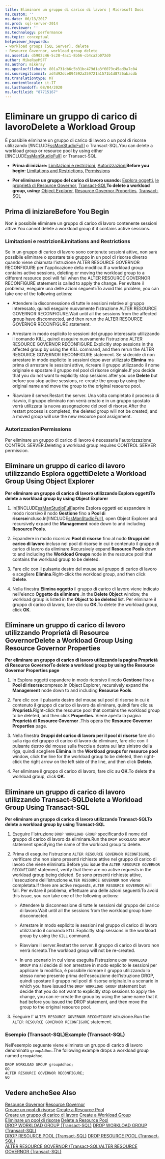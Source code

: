 ```yaml
---
title: Eliminare un gruppo di carico di lavoro | Microsoft Docs
ms.custom: ''
ms.date: 06/13/2017
ms.prod: sql-server-2014
ms.reviewer: ''
ms.technology: performance
ms.topic: conceptual
helpviewer_keywords:
- workload groups [SQL Server], delete
- Resource Governor, workload group delete
ms.assetid: d5902c46-5c28-4ac1-8b56-cb4ca2b072d0
author: MikeRayMSFT
ms.author: mikeray
ms.openlocfilehash: 801a731db6c5b31bc479d1a3f6079c45ad9a7c04
ms.sourcegitcommit: ad4d92dce894592a259721a1571b1d8736abacdb
ms.translationtype: MT
ms.contentlocale: it-IT
ms.lasthandoff: 08/04/2020
ms.locfileid: "87715167"
---
```

# <a name="delete-a-workload-group"></a><span data-ttu-id="7b3d4-102">Eliminare un gruppo di carico di lavoro</span><span class="sxs-lookup"><span data-stu-id="7b3d4-102">Delete a Workload Group</span></span>
  <span data-ttu-id="7b3d4-103">È possibile eliminare un gruppo di carico di lavoro o un pool di risorse utilizzando [!INCLUDE[ssManStudioFull](../../includes/ssmanstudiofull-md.md)] o Transact-SQL.</span><span class="sxs-lookup"><span data-stu-id="7b3d4-103">You can delete a workload group or resource pool by using either [!INCLUDE[ssManStudioFull](../../includes/ssmanstudiofull-md.md)] or Transact-SQL.</span></span>  
  
-   <span data-ttu-id="7b3d4-104">**Prima di iniziare:**  [Limitazioni e restrizioni](#LimitationsRestrictions), [Autorizzazioni](#Permissions)</span><span class="sxs-lookup"><span data-stu-id="7b3d4-104">**Before you begin:**  [Limitations and Restrictions](#LimitationsRestrictions), [Permissions](#Permissions)</span></span>  
  
-   <span data-ttu-id="7b3d4-105">**Per eliminare un gruppo del carico di lavoro usando:**  [Esplora oggetti](#DelWGObjEx), [le proprietà di Resource Governor](#DelWGRGProp), [Transact-SQL](#DelWGTSQL)</span><span class="sxs-lookup"><span data-stu-id="7b3d4-105">**To delete a workload group, using:**  [Object Explorer](#DelWGObjEx), [Resource Governor Properties](#DelWGRGProp), [Transact-SQL](#DelWGTSQL)</span></span>  
  
##  <a name="before-you-begin"></a><a name="BeforeYouBegin"></a> <span data-ttu-id="7b3d4-106">Prima di iniziare</span><span class="sxs-lookup"><span data-stu-id="7b3d4-106">Before You Begin</span></span>  
 <span data-ttu-id="7b3d4-107">Non è possibile eliminare un gruppo di carico di lavoro contenente sessioni attive.</span><span class="sxs-lookup"><span data-stu-id="7b3d4-107">You cannot delete a workload group if it contains active sessions.</span></span>  
  
###  <a name="limitations-and-restrictions"></a><a name="LimitationsRestrictions"></a> <span data-ttu-id="7b3d4-108">Limitazioni e restrizioni</span><span class="sxs-lookup"><span data-stu-id="7b3d4-108">Limitations and Restrictions</span></span>  
 <span data-ttu-id="7b3d4-109">Se in un gruppo di carico di lavoro sono contenute sessioni attive, non sarà possibile eliminare o spostare tale gruppo in un pool di risorse diverso quando viene chiamata l'istruzione ALTER RESOURCE GOVERNOR RECONFIGURE per l'applicazione della modifica.</span><span class="sxs-lookup"><span data-stu-id="7b3d4-109">If a workload group contains active sessions, deleting or moving the workload group to a different resource pool will fail when the ALTER RESOURCE GOVERNOR RECONFIGURE statement is called to apply the change.</span></span> <span data-ttu-id="7b3d4-110">Per evitare il problema, eseguire una delle azioni seguenti:</span><span class="sxs-lookup"><span data-stu-id="7b3d4-110">To avoid this problem, you can take one of the following actions:</span></span>  
  
-   <span data-ttu-id="7b3d4-111">Attendere la disconnessione di tutte le sessioni relative al gruppo interessato, quindi eseguire nuovamente l'istruzione ALTER RESOURCE GOVERNOR RECONFIGURE.</span><span class="sxs-lookup"><span data-stu-id="7b3d4-111">Wait until all the sessions from the affected group have disconnected, and then rerun the ALTER RESOURCE GOVERNOR RECONFIGURE statement.</span></span>  
  
-   <span data-ttu-id="7b3d4-112">Arrestare in modo esplicito le sessioni del gruppo interessato utilizzando il comando KILL, quindi eseguire nuovamente l'istruzione ALTER RESOURCE GOVERNOR RECONFIGURE.</span><span class="sxs-lookup"><span data-stu-id="7b3d4-112">Explicitly stop sessions in the affected group by using the KILL command, and then rerun the ALTER RESOURCE GOVERNOR RECONFIGURE statement.</span></span> <span data-ttu-id="7b3d4-113">Se si decide di non arrestare in modo esplicito le sessioni dopo aver utilizzato **Elimina** ma prima di arrestare le sessioni attive, ricreare il gruppo utilizzando il nome originale e spostare il gruppo nel pool di risorse originale.</span><span class="sxs-lookup"><span data-stu-id="7b3d4-113">If you decide that you do not want to explicitly stop sessions after you use **Delete** but before you stop active sessions, re-create the group by using the original name and move the group to the original resource pool.</span></span>  
  
-   <span data-ttu-id="7b3d4-114">Riavviare il server.</span><span class="sxs-lookup"><span data-stu-id="7b3d4-114">Restart the server.</span></span> <span data-ttu-id="7b3d4-115">Una volta completato il processo di riavvio, il gruppo eliminato non verrà creato e in un gruppo spostato verrà utilizzata la nuova assegnazione del pool di risorse.</span><span class="sxs-lookup"><span data-stu-id="7b3d4-115">After the restart process is completed, the deleted group will not be created, and a moved group will use the new resource pool assignment.</span></span>  
  
###  <a name="permissions"></a><a name="Permissions"></a> <span data-ttu-id="7b3d4-116">Autorizzazioni</span><span class="sxs-lookup"><span data-stu-id="7b3d4-116">Permissions</span></span>  
 <span data-ttu-id="7b3d4-117">Per eliminare un gruppo di carico di lavoro è necessaria l'autorizzazione CONTROL SERVER.</span><span class="sxs-lookup"><span data-stu-id="7b3d4-117">Deleting a workload group requires CONTROL SERVER permission.</span></span>  
  
##  <a name="delete-a-workload-group-using-object-explorer"></a><a name="DelWGObjEx"></a> <span data-ttu-id="7b3d4-118">Eliminare un gruppo di carico di lavoro utilizzando Esplora oggetti</span><span class="sxs-lookup"><span data-stu-id="7b3d4-118">Delete a Workload Group Using Object Explorer</span></span>  
 <span data-ttu-id="7b3d4-119">**Per eliminare un gruppo di carico di lavoro utilizzando Esplora oggetti**</span><span class="sxs-lookup"><span data-stu-id="7b3d4-119">**To delete a workload group by using Object Explorer**</span></span>  
  
1.  <span data-ttu-id="7b3d4-120">In[!INCLUDE[ssManStudioFull](../../includes/ssmanstudiofull-md.md)]aprire Esplora oggetti ed espandere in modo ricorsivo il nodo **Gestione** fino a **Pool di risorse**incluso.</span><span class="sxs-lookup"><span data-stu-id="7b3d4-120">In[!INCLUDE[ssManStudioFull](../../includes/ssmanstudiofull-md.md)], open Object Explorer and recursively expand the **Management** node down to and including **Resource Pools**.</span></span>  
  
2.  <span data-ttu-id="7b3d4-121">Espandere in modo ricorsivo **Pool di risorse** fino al nodo **Gruppi del carico di lavoro** incluso nel pool di risorse in cui è contenuto il gruppo di carico di lavoro da eliminare.</span><span class="sxs-lookup"><span data-stu-id="7b3d4-121">Recursively expand **Resource Pools** down to and including the **Workload Groups** node in the resource pool that contains the workload group to be deleted.</span></span>  
  
3.  <span data-ttu-id="7b3d4-122">Fare clic con il pulsante destro del mouse sul gruppo di carico di lavoro e scegliere **Elimina**.</span><span class="sxs-lookup"><span data-stu-id="7b3d4-122">Right-click the workload group, and then click **Delete**.</span></span>  
  
4.  <span data-ttu-id="7b3d4-123">Nella finestra **Elimina oggetto** il gruppo di carico di lavoro viene indicato nell'elenco **Oggetto da eliminare** .</span><span class="sxs-lookup"><span data-stu-id="7b3d4-123">In the **Delete Object** window, the workload group is listed in the **Object to be deleted** list.</span></span> <span data-ttu-id="7b3d4-124">Per eliminare il gruppo di carico di lavoro, fare clic su **OK**.</span><span class="sxs-lookup"><span data-stu-id="7b3d4-124">To delete the workload group, click **OK**.</span></span>  
  
##  <a name="delete-a-workload-group-using-resource-governor-properties"></a><a name="DelWGRGProp"></a> <span data-ttu-id="7b3d4-125">Eliminare un gruppo di carico di lavoro utilizzando Proprietà di Resource Governor</span><span class="sxs-lookup"><span data-stu-id="7b3d4-125">Delete a Workload Group Using Resource Governor Properties</span></span>  
 <span data-ttu-id="7b3d4-126">**Per eliminare un gruppo di carico di lavoro utilizzando la pagina Proprietà di Resource Governor**</span><span class="sxs-lookup"><span data-stu-id="7b3d4-126">**To delete a workload group by using the Resource Governor Properties page**</span></span>  
  
1.  <span data-ttu-id="7b3d4-127">In Esplora oggetti espandere in modo ricorsivo il nodo **Gestione** fino a **Pool di risorse**compreso.</span><span class="sxs-lookup"><span data-stu-id="7b3d4-127">In Object Explorer, recursively expand the **Management** node down to and including **Resource Pools**.</span></span>  
  
2.  <span data-ttu-id="7b3d4-128">Fare clic con il pulsante destro del mouse sul pool di risorse in cui è contenuto il gruppo di carico di lavoro da eliminare, quindi fare clic su **Proprietà**.</span><span class="sxs-lookup"><span data-stu-id="7b3d4-128">Right-click the resource pool that contains the workload group to be deleted, and then click **Properties**.</span></span> <span data-ttu-id="7b3d4-129">Viene aperta la pagina **Proprietà di Resource Governor** .</span><span class="sxs-lookup"><span data-stu-id="7b3d4-129">This opens the **Resource Governor Properties** page.</span></span>  
  
3.  <span data-ttu-id="7b3d4-130">Nella finestra **Gruppi del carico di lavoro per il pool di risorse** fare clic sulla riga del gruppo di carico di lavoro da eliminare, fare clic con il pulsante destro del mouse sulla freccia a destra sul lato sinistro della riga, quindi scegliere **Elimina**.</span><span class="sxs-lookup"><span data-stu-id="7b3d4-130">In the **Workload groups for resource pool** window, click the line for the workload group to be deleted, then right-click the right arrow on the left side of the line, and then click **Delete**.</span></span>  
  
4.  <span data-ttu-id="7b3d4-131">Per eliminare il gruppo di carico di lavoro, fare clic su **OK**.</span><span class="sxs-lookup"><span data-stu-id="7b3d4-131">To delete the workload group, click **OK**.</span></span>  
  
##  <a name="delete-a-workload-group-using-transact-sql"></a><a name="DelWGTSQL"></a> <span data-ttu-id="7b3d4-132">Eliminare un gruppo di carico di lavoro utilizzando Transact-SQL</span><span class="sxs-lookup"><span data-stu-id="7b3d4-132">Delete a Workload Group Using Transact-SQL</span></span>  
 <span data-ttu-id="7b3d4-133">**Per eliminare un gruppo di carico di lavoro utilizzando Transact-SQL**</span><span class="sxs-lookup"><span data-stu-id="7b3d4-133">**To delete a workload group by using Transact-SQL**</span></span>  
  
1.  <span data-ttu-id="7b3d4-134">Eseguire l'istruzione `DROP WORKLOAD GROUP` specificando il nome del gruppo di carico di lavoro da eliminare.</span><span class="sxs-lookup"><span data-stu-id="7b3d4-134">Run the `DROP WORKLOAD GROUP` statement specifying the name of the workload group to delete.</span></span>  
  
2.  <span data-ttu-id="7b3d4-135">Prima di eseguire l'istruzione `ALTER RESOURCE GOVERNOR RECONFIGURE`, verificare che non siano presenti richieste attive nel gruppo di carico di lavoro che viene eliminato.</span><span class="sxs-lookup"><span data-stu-id="7b3d4-135">Before you issue the `ALTER RESOURCE GOVERNOR RECONFIGURE` statement, verify that there are no active requests in the workload group being deleted.</span></span> <span data-ttu-id="7b3d4-136">Se sono presenti richieste attive, l'esecuzione dell'istruzione `ALTER RESOURCE GOVERNOR` non viene completata.</span><span class="sxs-lookup"><span data-stu-id="7b3d4-136">If there are active requests, `ALTER RESOURCE GOVERNOR` will fail.</span></span> <span data-ttu-id="7b3d4-137">Per evitare il problema, effettuare una delle azioni seguenti:</span><span class="sxs-lookup"><span data-stu-id="7b3d4-137">To avoid this issue, you can take one of the following actions:</span></span>  
  
    -   <span data-ttu-id="7b3d4-138">Attendere la disconnessione di tutte le sessioni dal gruppo del carico di lavoro.</span><span class="sxs-lookup"><span data-stu-id="7b3d4-138">Wait until all the sessions from the workload group have disconnected.</span></span>  
  
    -   <span data-ttu-id="7b3d4-139">Arrestare in modo esplicito le sessioni nel gruppo di carico di lavoro utilizzando il comando `KILL`.</span><span class="sxs-lookup"><span data-stu-id="7b3d4-139">Explicitly stop sessions in the workload group by using the `KILL` command.</span></span>  
  
    -   <span data-ttu-id="7b3d4-140">Riavviare il server.</span><span class="sxs-lookup"><span data-stu-id="7b3d4-140">Restart the server.</span></span> <span data-ttu-id="7b3d4-141">Il gruppo di carico di lavoro non verrà ricreato.</span><span class="sxs-lookup"><span data-stu-id="7b3d4-141">The workload group will not be re-created.</span></span>  
  
    -   <span data-ttu-id="7b3d4-142">In uno scenario in cui viene eseguita l'istruzione `DROP WORKLOAD GROUP` ma si decide di non arrestare in modo esplicito le sessioni per applicare la modifica, è possibile ricreare il gruppo utilizzando lo stesso nome presente prima dell'esecuzione dell'istruzione DROP, quindi spostare il gruppo nel pool di risorse originale.</span><span class="sxs-lookup"><span data-stu-id="7b3d4-142">In a scenario in which you have issued the `DROP WORKLOAD GROUP` statement but decide that you do not want to explicitly stop sessions to apply the change, you can re-create the group by using the same name that it had before you issued the DROP statement, and then move the group to the original resource pool.</span></span>  
  
3.  <span data-ttu-id="7b3d4-143">Eseguire l' `ALTER RESOURCE GOVERNOR RECONFIGURE` istruzione.</span><span class="sxs-lookup"><span data-stu-id="7b3d4-143">Run the `ALTER RESOURCE GOVERNOR RECONFIGURE` statement.</span></span>  
  
### <a name="example-transact-sql"></a><span data-ttu-id="7b3d4-144">Esempio (Transact-SQL)</span><span class="sxs-lookup"><span data-stu-id="7b3d4-144">Example (Transact-SQL)</span></span>  
 <span data-ttu-id="7b3d4-145">Nell'esempio seguente viene eliminato un gruppo di carico di lavoro denominato `groupAdhoc`.</span><span class="sxs-lookup"><span data-stu-id="7b3d4-145">The following example drops a workload group named `groupAdhoc`.</span></span>  
  
```  
DROP WORKLOAD GROUP groupAdhoc;  
GO  
ALTER RESOURCE GOVERNOR RECONFIGURE;  
GO  
```  
  
## <a name="see-also"></a><span data-ttu-id="7b3d4-146">Vedere anche</span><span class="sxs-lookup"><span data-stu-id="7b3d4-146">See Also</span></span>  
 <span data-ttu-id="7b3d4-147">[Resource Governor](resource-governor.md) </span><span class="sxs-lookup"><span data-stu-id="7b3d4-147">[Resource Governor](resource-governor.md) </span></span>  
 <span data-ttu-id="7b3d4-148">[Creare un pool di risorse](create-a-resource-pool.md) </span><span class="sxs-lookup"><span data-stu-id="7b3d4-148">[Create a Resource Pool](create-a-resource-pool.md) </span></span>  
 <span data-ttu-id="7b3d4-149">[Creare un gruppo di carico di lavoro](create-a-workload-group.md) </span><span class="sxs-lookup"><span data-stu-id="7b3d4-149">[Create a Workload Group](create-a-workload-group.md) </span></span>  
 <span data-ttu-id="7b3d4-150">[Eliminare un pool di risorse](delete-a-resource-pool.md) </span><span class="sxs-lookup"><span data-stu-id="7b3d4-150">[Delete a Resource Pool](delete-a-resource-pool.md) </span></span>  
 <span data-ttu-id="7b3d4-151">[DROP WORKLOAD GROUP &#40;Transact-SQL&#41;](/sql/t-sql/statements/drop-workload-group-transact-sql) </span><span class="sxs-lookup"><span data-stu-id="7b3d4-151">[DROP WORKLOAD GROUP &#40;Transact-SQL&#41;](/sql/t-sql/statements/drop-workload-group-transact-sql) </span></span>  
 <span data-ttu-id="7b3d4-152">[DROP RESOURCE POOL &#40;Transact-SQL&#41;](/sql/t-sql/statements/drop-resource-pool-transact-sql) </span><span class="sxs-lookup"><span data-stu-id="7b3d4-152">[DROP RESOURCE POOL &#40;Transact-SQL&#41;](/sql/t-sql/statements/drop-resource-pool-transact-sql) </span></span>  
 [<span data-ttu-id="7b3d4-153">ALTER RESOURCE GOVERNOR &#40;Transact-SQL&#41;</span><span class="sxs-lookup"><span data-stu-id="7b3d4-153">ALTER RESOURCE GOVERNOR &#40;Transact-SQL&#41;</span></span>](/sql/t-sql/statements/alter-resource-governor-transact-sql)  
  
  

